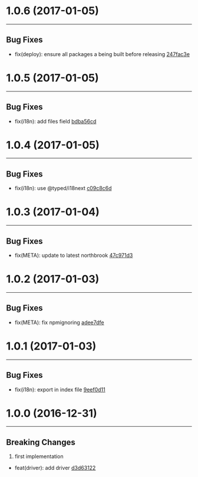 # 1.0.6 (2017-01-05)
---

## Bug Fixes

- fix(deploy): ensure all packages a being built before releasing [247fac3e](https://github.com/motorcyclejs/motorcyclejs/commits/247fac3ecbc1110343a0c48ee6c9fe1cad0b95d7)

# 1.0.5 (2017-01-05)
---

## Bug Fixes

- fix(i18n): add files field [bdba56cd](https://github.com/motorcyclejs/motorcyclejs/commits/bdba56cd4a42f06c55637cce8277b9664d665501)

# 1.0.4 (2017-01-05)
---

## Bug Fixes

- fix(i18n): use @typed/i18next [c09c8c6d](https://github.com/motorcyclejs/motorcyclejs/commits/c09c8c6df54bceddea7efe7f56e3683bf793128f)

# 1.0.3 (2017-01-04)
---

## Bug Fixes

- fix(META): update to latest northbrook [47c971d3](https://github.com/motorcyclejs/motorcyclejs/commits/47c971d3312d1df80049b4bcc2b410ccdc48f8f3)

# 1.0.2 (2017-01-03)
---

## Bug Fixes

- fix(META): fix npmignoring [adee7dfe](https://github.com/motorcyclejs/motorcyclejs/commits/adee7dfeaf56820919d290194dd2a575a1b2ff03)

# 1.0.1 (2017-01-03)
---

## Bug Fixes

- fix(i18n): export in index file [9eef0d11](https://github.com/motorcyclejs/motorcyclejs/commits/9eef0d11d7805e5686f0120c4b00543651cdbccb)

# 1.0.0 (2016-12-31)
---

## Breaking Changes

1. first implementation
  - feat(driver): add driver [d3d63122](https://github.com/motorcyclejs/motorcyclejs/commits/d3d631226420cae25458a8c072cc49711e498c4a)


